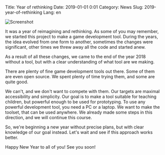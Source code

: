 Title: Year of rethinking
Date: 2019-01-01 0:01
Category: News
Slug: 2019-year-of-rethinking
Lang: en

![Screenshot]({attach}/images/2017-12-31-celebration.jpg)

It was a year of reimagining and rethinking. As some of you may remember, we started this project to make a game development tool. During the years, the idea evolved from one form to another, sometimes the changes were significant, other times we threw away all the code and started anew.

As a result of all these changes, we came to the end of the year 2018 without a tool, but with a clear understanding of what tool are we making.

There are plenty of fine game development tools out there. Some of them are even open source. We spent plenty of time trying them, and some are quite good.

We can't, and we don't want to compete with them. Our targets are maximal accessibility and simplicity. Our goal is to make a tool suitable for teaching children, but powerful enough to be used for prototyping. To use any powerful development tool, you need a PC or a laptop. We want to make the toolset, that can be used anywhere. We already made some steps in this direction, and we will continue this course.

So, we're beginning a new year without precise plans, but with clear knowledge of our goal instead. Let's wait and see if this approach works better.

Happy New Year to all of you! See you soon!